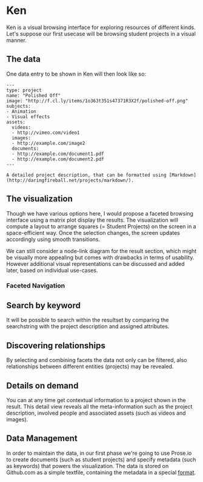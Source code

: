 # Ken

Ken is a visual browsing interface for exploring resources of different kinds. Let's suppose our first usecase will be browsing student projects in a visual manner.


## The data

One data entry to be shown in Ken will then look like so:

```
---
type: project
name: "Polished Off"
image: "http://f.cl.ly/items/1o363t351s47371R3X2f/polished-off.png"
subjects:
- Animation
- Visual effects
assets:
  videos:
  - http://vimeo.com/video1
  images:
  - http://example.com/image2
  documents: 
  - http://example.com/document1.pdf
  - http://example.com/document2.pdf
---

A detailed project description, that can be formatted using [Markdown](http://daringfireball.net/projects/markdown/).
```

## The visualization

Though we have various options here, I would propose a faceted browsing interface using a matrix plot display the results. The visualization will compute a layout to arrange squares (= Student Projects) on the screen in a space-efficient way. Once the selection changes, the screen updates accordingly using smooth transitions.

We can still consider a node-link diagram for the result section, which might be visually more appealing but comes with drawbacks in terms of usability. However additional visual representations can be discussed and added later, based on individual use-cases.


### Faceted Navigation

## Search by keyword

It will be possible to search within the resultset by comparing the searchstring with the project description and assigned attributes.

## Discovering relationships

By selecting and combining facets the data not only can be filtered, also relationships between different entities (projects) may be revealed.

## Details on demand

You can at any time get contextual information to a project shown in the result. This detail view reveals all the meta-information such as the project description, involved people and associated assets (such as videos and images).


## Data Management

In order to maintain the data, in our first phase we're going to use Prose.io to create documents (such as student projects) and specify metadata (such as keywords) that powers the visualization. The data is stored on Github.com as a simple textfile, containing the metadata in a special [format](http://www.yaml.org/).
